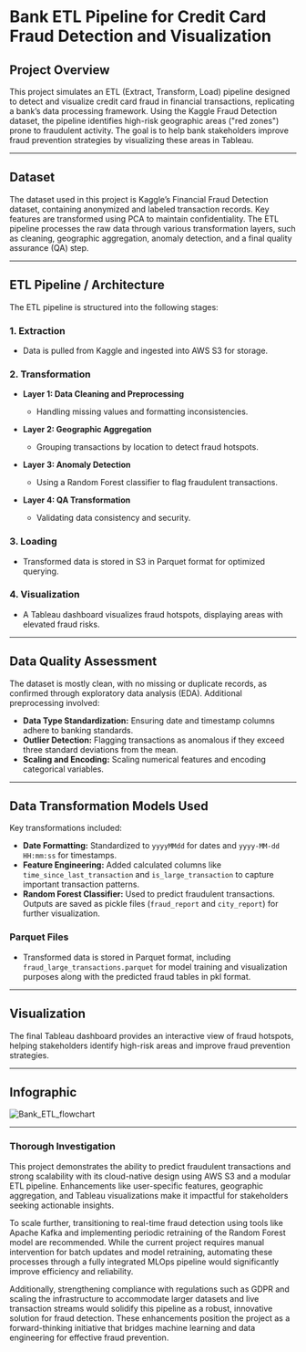 # Bank ETL Pipeline for Credit Card Fraud Detection and Visualization

## Project Overview
This project simulates an ETL (Extract, Transform, Load) pipeline designed to detect and visualize credit card fraud in financial transactions, replicating a bank’s data processing framework. Using the Kaggle Fraud Detection dataset, the pipeline identifies high-risk geographic areas ("red zones") prone to fraudulent activity. The goal is to help bank stakeholders improve fraud prevention strategies by visualizing these areas in Tableau.

---

## Dataset
The dataset used in this project is Kaggle’s Financial Fraud Detection dataset, containing anonymized and labeled transaction records. Key features are transformed using PCA to maintain confidentiality. The ETL pipeline processes the raw data through various transformation layers, such as cleaning, geographic aggregation, anomaly detection, and a final quality assurance (QA) step.

---

## ETL Pipeline / Architecture
The ETL pipeline is structured into the following stages:

### 1. Extraction
- Data is pulled from Kaggle and ingested into AWS S3 for storage.

### 2. Transformation
- **Layer 1: Data Cleaning and Preprocessing**
  - Handling missing values and formatting inconsistencies.

- **Layer 2: Geographic Aggregation**
  - Grouping transactions by location to detect fraud hotspots.

- **Layer 3: Anomaly Detection**
  - Using a Random Forest classifier to flag fraudulent transactions.

- **Layer 4: QA Transformation**
  - Validating data consistency and security.

### 3. Loading
- Transformed data is stored in S3 in Parquet format for optimized querying.

### 4. Visualization
- A Tableau dashboard visualizes fraud hotspots, displaying areas with elevated fraud risks.

---

## Data Quality Assessment
The dataset is mostly clean, with no missing or duplicate records, as confirmed through exploratory data analysis (EDA). Additional preprocessing involved:

- **Data Type Standardization:** Ensuring date and timestamp columns adhere to banking standards.
- **Outlier Detection:** Flagging transactions as anomalous if they exceed three standard deviations from the mean.
- **Scaling and Encoding:** Scaling numerical features and encoding categorical variables.

---

## Data Transformation Models Used
Key transformations included:

- **Date Formatting:** Standardized to `yyyyMMdd` for dates and `yyyy-MM-dd HH:mm:ss` for timestamps.
- **Feature Engineering:** Added calculated columns like `time_since_last_transaction` and `is_large_transaction` to capture important transaction patterns.
- **Random Forest Classifier:** Used to predict fraudulent transactions. Outputs are saved as pickle files (`fraud_report` and `city_report`) for further visualization.

### Parquet Files
- Transformed data is stored in Parquet format, including `fraud_large_transactions.parquet` for model training and visualization purposes along with the predicted fraud tables in pkl format.

---

## Visualization
The final Tableau dashboard provides an interactive view of fraud hotspots, helping stakeholders identify high-risk areas and improve fraud prevention strategies.

---
## Infographic
![Bank_ETL_flowchart](https://github.com/user-attachments/assets/4ae5ed16-7b8b-405a-88b0-77ecc6666de1)

---
### Thorough Investigation
This project demonstrates the ability to predict fraudulent transactions and strong scalability with its cloud-native design using AWS S3 and a modular ETL pipeline. Enhancements like user-specific features, geographic aggregation, and Tableau visualizations make it impactful for stakeholders seeking actionable insights.

To scale further, transitioning to real-time fraud detection using tools like Apache Kafka and implementing periodic retraining of the Random Forest model are recommended. While the current project requires manual intervention for batch updates and model retraining, automating these processes through a fully integrated MLOps pipeline would significantly improve efficiency and reliability.

Additionally, strengthening compliance with regulations such as GDPR and scaling the infrastructure to accommodate larger datasets and live transaction streams would solidify this pipeline as a robust, innovative solution for fraud detection. These enhancements position the project as a forward-thinking initiative that bridges machine learning and data engineering for effective fraud prevention.

